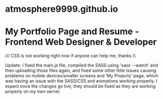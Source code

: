 # atmosphere9999.github.io
<h1 style:"text-align: center;">My Portfolio Page and Resume - Frontend Web Designer &amp; Developer</h1>

/// CSS is not working right now if anyone can help me, thanks \\\

Update: I fixed the main.js file, compiled the SASS using 'sass --watch' and then uploading those files again,
and fixed some other little issues causing problems on mobile devices/smaller screens and 'My Projects' page,
which was having an issue with the SASS/CSS and animations working properly. 
I expect once the changes go live, they should be fixed as they are working properly on my own server. 
